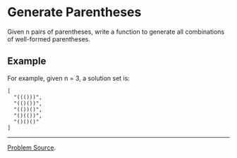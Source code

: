 # Generate Parentheses

Given n pairs of parentheses, write a function to generate all combinations of well-formed 
parentheses.

Example
-------

For example, given n = 3, a solution set is:

```text
[
  "((()))",
  "(()())",
  "(())()",
  "()(())",
  "()()()"
]
```

---

[Problem Source](https://leetcode.com/problems/generate-parentheses/description/).